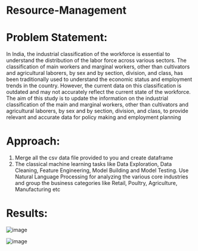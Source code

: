 # Resource-Management
# Problem Statement: 
In India, the industrial classification of the workforce is essential to understand the distribution of the labor force across various sectors. The classification of main workers and marginal workers, other than cultivators and agricultural laborers, by sex and by section, division, and class, has been traditionally used to understand the economic status and employment trends in the country. However, the current data on this classification is outdated and may not accurately reflect the current state of the workforce. The aim of this study is to update the information on the industrial classification of the main and marginal workers, other than cultivators and agricultural laborers, by sex and by section, division, and class, to provide relevant and accurate data for policy making and employment planning

# Approach:
1) Merge all the csv data file provided to you and create dataframe
2) The classical machine learning tasks like Data Exploration, Data Cleaning, Feature Engineering, Model Building and Model Testing. Use Natural Language Processing for analyzing the various core industries and group the business categories like Retail, Poultry, Agriculture, Manufacturing etc

# Results:
![image](https://github.com/user-attachments/assets/7c699d7c-b0e7-4e7d-a998-36976b7c2ddb)

![image](https://github.com/user-attachments/assets/41a72ca1-3a4b-4930-a59c-0c9d2e73bb63)



